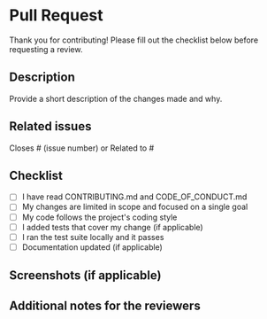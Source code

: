 # Pull Request

Thank you for contributing! Please fill out the checklist below before requesting a review.

## Description
Provide a short description of the changes made and why.

## Related issues
Closes # (issue number) or Related to #

## Checklist
- [ ] I have read CONTRIBUTING.md and CODE_OF_CONDUCT.md
- [ ] My changes are limited in scope and focused on a single goal
- [ ] My code follows the project's coding style
- [ ] I added tests that cover my change (if applicable)
- [ ] I ran the test suite locally and it passes
- [ ] Documentation updated (if applicable)

## Screenshots (if applicable)


## Additional notes for the reviewers

